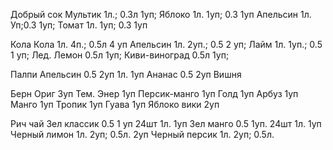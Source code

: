 Добрый сок
Мультик 1л.; 0.3л 1уп;
Яблоко 1л. 1уп; 0.3 1уп
Апельсин 1л. Уп;0.3 1уп;
Томат 1л. 1уп; 0.3 1уп

Кола
Кола 1л. 4п.; 0.5л 4 уп
Апельсин 1л. 2уп.; 0.5 2 уп;
Лайм 1л. 1уп.; 0.5 1 уп; 
Лед. Лемон 0.5л 1уп;
Киви-виноград 0.5л 1уп; 

Палпи
Апельсин 0.5 2уп 1л. 1уп
Ананас 0.5 2уп
Вишня

Берн
Ориг 3уп
Тем. Энер 1уп
Персик-манго 1уп
Голд  1уп
Арбуз 1уп
Манго 1уп
Тропик 1уп
Гуава 1уп
Яблоко вики 2уп

Рич чай
Зел классик 0.5 1 уп 24шт 1л. 1уп
Зел манго 0.5 1уп. 24шт 1л. 1уп
Черный лимон 1л. 2уп; 0.5л. 2уп
Черный персик 1л. 2уп; 0.5л. 
